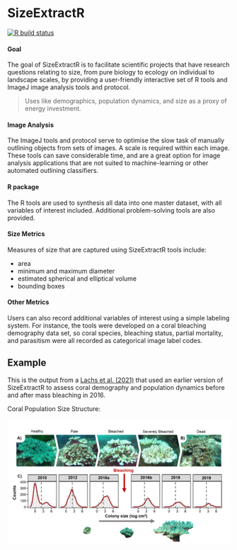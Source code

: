 
<!-- README.md is generated from README.Rmd. Please edit that file -->

# SizeExtractR

<!-- badges: start -->

[![R build
status](https://github.com/liamlachs/SizeExtractR/workflows/R-CMD-check/badge.svg)](https://github.com/liamlachs/SizeExtractR/actions)
<!-- badges: end -->

#### Goal

The goal of SizeExtractR is to facilitate scientific projects that have
research questions relating to size, from pure biology to ecology on
individual to landscape scales, by providing a user-friendly interactive
set of R tools and ImageJ image analysis tools and protocol.

> Uses like demographics, population dynamics, and size as a proxy of
> energy investment.

#### Image Analysis

The ImageJ tools and protocol serve to optimise the slow task of
manually outlining objects from sets of images. A scale is required
within each image. These tools can save considerable time, and are a
great option for image analysis applications that are not suited to
machine-learning or other automated outlining classifiers.

#### R package

The R tools are used to synthesis all data into one master dataset, with
all variables of interest included. Additional problem-solving tools are
also provided.

#### Size Metrics

Measures of size that are captured using SizeExtractR tools include:

  - area
  - minimum and maximum diameter
  - estimated spherical and elliptical volume
  - bounding boxes

#### Other Metrics

Users can also record additional variables of interest using a simple
labeling system. For instance, the tools were developed on a coral
bleaching demography data set, so coral species, bleaching status,
partial mortality, and parasitism were all recorded as categorical image
label codes.

## Example

This is the output from a [Lachs et
al. (2021)](https://doi.org/10.1007/s00338-021-02081-2) that used an
earlier version of SizeExtractR to assess coral demography and
population dynamics before and after mass bleaching in 2016.

Coral Population Size Structure:

![](inst/Size-Frequencies-Coral-Example.png)
